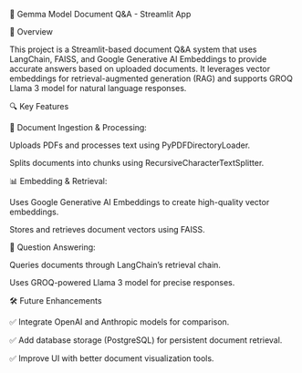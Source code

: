 📖 Gemma Model Document Q&A - Streamlit App

📌 Overview

This project is a Streamlit-based document Q&A system that uses LangChain, FAISS, and Google Generative AI Embeddings to provide accurate answers based on uploaded documents. It leverages vector embeddings for retrieval-augmented generation (RAG) and supports GROQ Llama 3 model for natural language responses.

🔍 Key Features

🚀 Document Ingestion & Processing:

Uploads PDFs and processes text using PyPDFDirectoryLoader.

Splits documents into chunks using RecursiveCharacterTextSplitter.

📊 Embedding & Retrieval:

Uses Google Generative AI Embeddings to create high-quality vector embeddings.

Stores and retrieves document vectors using FAISS.

🤖 Question Answering:

Queries documents through LangChain’s retrieval chain.

Uses GROQ-powered Llama 3 model for precise responses.

🛠 Future Enhancements

✅ Integrate OpenAI and Anthropic models for comparison.

✅ Add database storage (PostgreSQL) for persistent document retrieval.

✅ Improve UI with better document visualization tools.
